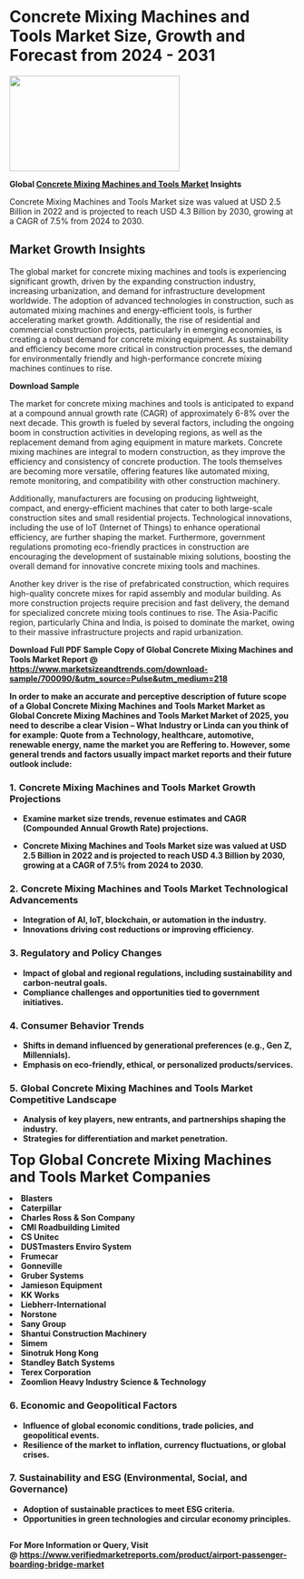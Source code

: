 <H1>Concrete Mixing Machines and Tools Market Size, Growth and Forecast from 2024 - 2031</H1><img class="aligncenter size-medium wp-image-584254" src="https://thirdeyenews.in/wp-content/uploads/2024/09/Global-Market-Research-300x168.jpeg" alt="" width="300" height="168" /><p><strong>Global&nbsp;<a href="https://www.marketsizeandtrends.com/download-sample/700090/&amp;utm_source=Pulse&amp;utm_medium=218">Concrete Mixing Machines and Tools Market</a> Insights</strong></p><p>Concrete Mixing Machines and Tools Market size was valued at USD 2.5 Billion in 2022 and is projected to reach USD 4.3 Billion by 2030, growing at a CAGR of 7.5% from 2024 to 2030.</p><p><h2>Market Growth Insights</h2> <p>The global market for concrete mixing machines and tools is experiencing significant growth, driven by the expanding construction industry, increasing urbanization, and demand for infrastructure development worldwide. The adoption of advanced technologies in construction, such as automated mixing machines and energy-efficient tools, is further accelerating market growth. Additionally, the rise of residential and commercial construction projects, particularly in emerging economies, is creating a robust demand for concrete mixing equipment. As sustainability and efficiency become more critical in construction processes, the demand for environmentally friendly and high-performance concrete mixing machines continues to rise.</p> <p><strong>Download Sample</strong></p> <p>The market for concrete mixing machines and tools is anticipated to expand at a compound annual growth rate (CAGR) of approximately 6-8% over the next decade. This growth is fueled by several factors, including the ongoing boom in construction activities in developing regions, as well as the replacement demand from aging equipment in mature markets. Concrete mixing machines are integral to modern construction, as they improve the efficiency and consistency of concrete production. The tools themselves are becoming more versatile, offering features like automated mixing, remote monitoring, and compatibility with other construction machinery.</p> <p>Additionally, manufacturers are focusing on producing lightweight, compact, and energy-efficient machines that cater to both large-scale construction sites and small residential projects. Technological innovations, including the use of IoT (Internet of Things) to enhance operational efficiency, are further shaping the market. Furthermore, government regulations promoting eco-friendly practices in construction are encouraging the development of sustainable mixing solutions, boosting the overall demand for innovative concrete mixing tools and machines.</p> <p>Another key driver is the rise of prefabricated construction, which requires high-quality concrete mixes for rapid assembly and modular building. As more construction projects require precision and fast delivery, the demand for specialized concrete mixing tools continues to rise. The Asia-Pacific region, particularly China and India, is poised to dominate the market, owing to their massive infrastructure projects and rapid urbanization.</p> <p><strong></p><p><span class=""><strong>Download Full PDF Sample Copy of Global Concrete Mixing Machines and Tools Market Report</strong> @ <a href="https://www.marketsizeandtrends.com/download-sample/700090/&amp;utm_source=Pulse&amp;utm_medium=218" target="_blank">https://www.marketsizeandtrends.com/download-sample/700090/&amp;utm_source=Pulse&amp;utm_medium=218</a></span></p><p>In order to make an accurate and perceptive description of future scope of a Global&nbsp;Concrete Mixing Machines and Tools Market Market as Global&nbsp;Concrete Mixing Machines and Tools Market Market of 2025, you need to describe a clear Vision &ndash; What Industry or Linda can you think of for example: Quote from a Technology, healthcare, automotive, renewable energy, name the market you are Reffering to. However, some general trends and factors usually impact market reports and their future outlook include:</p><h3>1.&nbsp;<strong>Concrete Mixing Machines and Tools Market Growth Projections</strong></h3><ul><li>Examine market size trends, revenue estimates and CAGR (Compounded Annual Growth Rate) projections.</li><li><p>Concrete Mixing Machines and Tools Market size was valued at USD 2.5 Billion in 2022 and is projected to reach USD 4.3 Billion by 2030, growing at a CAGR of 7.5% from 2024 to 2030.</p></li></ul><h3>2.&nbsp;<strong>Concrete Mixing Machines and Tools Market Technological Advancements</strong></h3><ul><li>Integration of AI, IoT, blockchain, or automation in the industry.</li><li>Innovations driving cost reductions or improving efficiency.</li></ul><h3>3.&nbsp;<strong>Regulatory and Policy Changes</strong></h3><ul><li>Impact of global and regional regulations, including sustainability and carbon-neutral goals.</li><li>Compliance challenges and opportunities tied to government initiatives.</li></ul><h3>4.&nbsp;<strong>Consumer Behavior Trends</strong></h3><ul><li>Shifts in demand influenced by generational preferences (e.g., Gen Z, Millennials).</li><li>Emphasis on eco-friendly, ethical, or personalized products/services.</li></ul><h3>5.&nbsp;<strong>Global Concrete Mixing Machines and Tools Market Competitive Landscape</strong></h3><ul><li>Analysis of key players, new entrants, and partnerships shaping the industry.</li><li>Strategies for differentiation and market penetration.</li></ul><p data-pm-slice="1 1 []"><span style="color: inherit; font-family: inherit; font-size: 25px;">Top Global Concrete Mixing Machines and Tools Market Companies</span></p><div class="" data-test-id=""><p><li>Blasters</li><li> Caterpillar</li><li> Charles Ross & Son Company</li><li> CMI Roadbuilding Limited</li><li> CS Unitec</li><li> DUSTmasters Enviro System</li><li> Frumecar</li><li> Gonneville</li><li> Gruber Systems</li><li> Jamieson Equipment</li><li> KK Works</li><li> Liebherr-International</li><li> Norstone</li><li> Sany Group</li><li> Shantui Construction Machinery</li><li> Simem</li><li> Sinotruk Hong Kong</li><li> Standley Batch Systems</li><li> Terex Corporation</li><li> Zoomlion Heavy Industry Science & Technology</li></p></div><h3>6.&nbsp;<strong>Economic and Geopolitical Factors</strong></h3><ul><li>Influence of global economic conditions, trade policies, and geopolitical events.</li><li>Resilience of the market to inflation, currency fluctuations, or global crises.</li></ul><h3>7.&nbsp;<strong>Sustainability and ESG (Environmental, Social, and Governance)</strong></h3><ul><li>Adoption of sustainable practices to meet ESG criteria.</li><li>Opportunities in green technologies and circular economy principles.</li></ul><h2><strong style="font-size: 14px;">For More Information or Query, Visit @&nbsp;</strong><a style="background-color: #ffffff; font-size: 14px;" href="https://www.marketsizeandtrends.com/report/concrete-mixing-machines-and-tools-market/" target="_blank">https://www.verifiedmarketreports.com/product/airport-passenger-boarding-bridge-market</a></h2>
